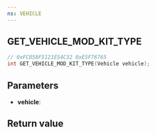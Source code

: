 ```yaml
---
ns: VEHICLE
---
```

## GET_VEHICLE_MOD_KIT_TYPE

```c
// 0xFC058F5121E54C32 0xE5F76765
int GET_VEHICLE_MOD_KIT_TYPE(Vehicle vehicle);
```


## Parameters
* **vehicle**: 

## Return value

